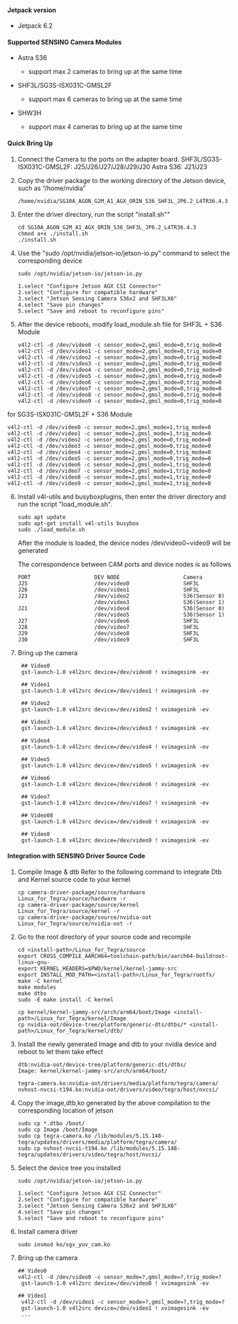#### Jetpack version

* Jetpack 6.2

#### Supported SENSING Camera Modules

* Astra S36

  * support max 2 cameras to bring up at the same time
* SHF3L/SG3S-ISX031C-GMSL2F

  * support max 6 cameras to bring up at the same time
* SHW3H

  * support max 4 cameras to bring up at the same time

#### Quick Bring Up

1. Connect the Camera to the ports on the adapter board.
SHF3L/SG3S-ISX031C-GMSL2F: J25/J26/J27/J28/J29/J30
Astra S36: J21/J23

2. Copy the driver package to the working directory of the Jetson device, such as “/home/nvidia”

   ```
   /home/nvidia/SG10A_AGON_G2M_A1_AGX_ORIN_S36_SHF3L_JP6.2_L4TR36.4.3
   ```
3. Enter the driver directory, run the script "install.sh""

   ```
   cd SG10A_AGON_G2M_A1_AGX_ORIN_S36_SHF3L_JP6.2_L4TR36.4.3
   chmod a+x ./install.sh
   ./install.sh
   ```
4. Use the "sudo /opt/nvidia/jetson-io/jetson-io.py" command to select the corresponding device

   ```
   sudo /opt/nvidia/jetson-io/jetson-io.py

   1.select "Configure Jetson AGX CSI Connector"
   2.select "Configure for compatible hardware"
   3.select "Jetson Sensing Camera S36x2 and SHF3LX6"
   4.select "Save pin changes"
   5.select "Save and reboot to reconfigure pins"
   ```

5. After the device reboots, modify load_module.sh file
for SHF3L + S36 Module
   ```
   v4l2-ctl -d /dev/video0 -c sensor_mode=2,gmsl_mode=0,trig_mode=0
   v4l2-ctl -d /dev/video1 -c sensor_mode=2,gmsl_mode=0,trig_mode=0
   v4l2-ctl -d /dev/video2 -c sensor_mode=2,gmsl_mode=0,trig_mode=0
   v4l2-ctl -d /dev/video3 -c sensor_mode=2,gmsl_mode=0,trig_mode=0
   v4l2-ctl -d /dev/video4 -c sensor_mode=2,gmsl_mode=0,trig_mode=0
   v4l2-ctl -d /dev/video5 -c sensor_mode=2,gmsl_mode=0,trig_mode=0
   v4l2-ctl -d /dev/video6 -c sensor_mode=2,gmsl_mode=0,trig_mode=0
   v4l2-ctl -d /dev/video7 -c sensor_mode=2,gmsl_mode=0,trig_mode=0
   v4l2-ctl -d /dev/video8 -c sensor_mode=2,gmsl_mode=0,trig_mode=0
   v4l2-ctl -d /dev/video9 -c sensor_mode=2,gmsl_mode=0,trig_mode=0
   ```

for SG3S-ISX031C-GMSL2F + S36 Module
   ```
   v4l2-ctl -d /dev/video0 -c sensor_mode=2,gmsl_mode=1,trig_mode=0
   v4l2-ctl -d /dev/video1 -c sensor_mode=2,gmsl_mode=1,trig_mode=0
   v4l2-ctl -d /dev/video2 -c sensor_mode=2,gmsl_mode=0,trig_mode=0
   v4l2-ctl -d /dev/video3 -c sensor_mode=2,gmsl_mode=0,trig_mode=0
   v4l2-ctl -d /dev/video4 -c sensor_mode=2,gmsl_mode=0,trig_mode=0
   v4l2-ctl -d /dev/video5 -c sensor_mode=2,gmsl_mode=0,trig_mode=0
   v4l2-ctl -d /dev/video6 -c sensor_mode=2,gmsl_mode=1,trig_mode=0
   v4l2-ctl -d /dev/video7 -c sensor_mode=2,gmsl_mode=1,trig_mode=0
   v4l2-ctl -d /dev/video8 -c sensor_mode=2,gmsl_mode=1,trig_mode=0
   v4l2-ctl -d /dev/video9 -c sensor_mode=2,gmsl_mode=1,trig_mode=0
   ```

6. Install v4l-utils and busyboxplugins, then enter the driver directory and run the script "load_module.sh".

   ```
   sudo apt update
   sudo apt-get install v4l-utils busybox
   sudo ./load_module.sh
   ```
   After the module is loaded, the device nodes /dev/video0~video9 will be generated

   The correspondence between CAM ports and device nodes is as follows

    ```
    PORT                    DEV NODE                    Camera
    J25                     /dev/video0                 SHF3L
    J26                     /dev/video1                 SHF3L
    J23                     /dev/video2                 S36(Sensor 0)
                            /dev/video3                 S36(Sensor 1)
    J21                     /dev/video4                 S36(Sensor 0)
                            /dev/video5                 S36(Sensor 1)
    J27                     /dev/video6                 SHF3L
    J28                     /dev/video7                 SHF3L
    J29                     /dev/video8                 SHF3L
    J30                     /dev/video9                 SHF3L
    ```

6. Bring up the camera

   ```
    ## Video0
    gst-launch-1.0 v4l2src device=/dev/video0 ! xvimagesink -ev

    ## Video1
    gst-launch-1.0 v4l2src device=/dev/video1 ! xvimagesink -ev

    ## Video2
    gst-launch-1.0 v4l2src device=/dev/video2 ! xvimagesink -ev

    ## Video3
    gst-launch-1.0 v4l2src device=/dev/video3 ! xvimagesink -ev

    ## Video4
    gst-launch-1.0 v4l2src device=/dev/video4 ! xvimagesink -ev

    ## Video5
    gst-launch-1.0 v4l2src device=/dev/video5 ! xvimagesink -ev

    ## Video6
    gst-launch-1.0 v4l2src device=/dev/video6 ! xvimagesink -ev

    ## Video7
    gst-launch-1.0 v4l2src device=/dev/video7 ! xvimagesink -ev

    ## Video08
    gst-launch-1.0 v4l2src device=/dev/video8 ! xvimagesink -ev

    ## Video8
    gst-launch-1.0 v4l2src device=/dev/video9 ! xvimagesink -ev
   ```


#### Integration with SENSING Driver Source Code

1. Compile Image & dtb
   Refer to the following command to integrate Dtb and Kernel source code to your kernel

   ```
   cp camera-driver-package/source/hardware Linux_for_Tegra/source/hardware -r
   cp camera-driver-package/source/kernel Linux_for_Tegra/source/kernel -r
   cp camera-driver-package/source/nvidia-oot Linux_for_Tegra/source/nvidia-oot -r
   ```
2. Go to the root directory of your source code and recompile

   ```
   cd <install-path>/Linux_for_Tegra/source
   export CROSS_COMPILE_AARCH64=toolchain-path/bin/aarch64-buildroot-linux-gnu-
   export KERNEL_HEADERS=$PWD/kernel/kernel-jammy-src
   export INSTALL_MOD_PATH=<install-path>/Linux_for_Tegra/rootfs/
   make -C kernel
   make modules
   make dtbs
   sudo -E make install -C kernel

   cp kernel/kernel-jammy-src/arch/arm64/boot/Image <install-path>/Linux_for_Tegra/kernel/Image
   cp nvidia-oot/device-tree/platform/generic-dts/dtbs/* <install-path>/Linux_for_Tegra/kernel/dtb/
   ```
3. Install the newly generated Image and dtb to your nvidia device and reboot to let them take effect

   ```
   dtb:nvidia-oot/device-tree/platform/generic-dts/dtbs/
   Image: kernel/kernel-jammy-src/arch/arm64/boot/

   tegra-camera.ko:nvidia-oot/drivers/media/platform/tegra/camera/
   nvhost-nvcsi-t194.ko:nvidia-oot/drivers/video/tegra/host/nvcsi/
   ```
4. Copy the image,dtb,ko generated by the above compilation to the corresponding location of jetson

   ```
   sudo cp *.dtbo /boot/
   sudo cp Image /boot/Image
   sudo cp tegra-camera.ko /lib/modules/5.15.148-tegra/updates/drivers/media/platform/tegra/camera/
   sudo cp nvhost-nvcsi-t194.ko /lib/modules/5.15.148-tegra/updates/drivers/video/tegra/host/nvcsi/
   ```
5. Select the device tree you installed

   ```
   sudo /opt/nvidia/jetson-io/jetson-io.py

   1.select "Configure Jetson AGX CSI Connector"
   2.select "Configure for compatible hardware"
   3.select "Jetson Sensing Camera S36x2 and SHF3LX6"
   4.select "Save pin changes"
   5.select "Save and reboot to reconfigure pins"
   ```
6. Install camera driver

   ```
   sudo insmod ko/sgx_yuv_cam.ko
   ```
7. Bring up the camera

   ```
   ## Video0
   v4l2-ctl -d /dev/video0 -c sensor_mode=?,gmsl_mode=?,trig_mode=?
    gst-launch-1.0 v4l2src device=/dev/video0 ! xvimagesink -ev

   ## Video1
    v4l2-ctl -d /dev/video1 -c sensor_mode=?,gmsl_mode=?,trig_mode=?
    gst-launch-1.0 v4l2src device=/dev/video1 ! xvimagesink -ev
    ...
   ```
